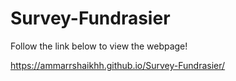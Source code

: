# Survey-Fundrasier

Follow the link below to view the webpage!

https://ammarrshaikhh.github.io/Survey-Fundrasier/
